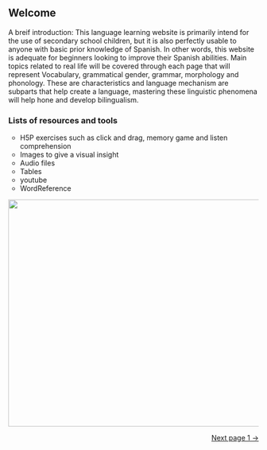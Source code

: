 <h2>Welcome</h2>

<p>A breif introduction: This language learning website is primarily intend for the use of secondary school children, but it is also perfectly usable to anyone with basic prior knowledge of Spanish. In other words, this website is adequate for beginners looking to improve their Spanish abilities. Main topics related to real life will be covered through each page that will represent Vocabulary, grammatical gender, grammar, morphology and phonology. These are characteristics and language mechanism are subparts that help create a language, mastering these linguistic phenomena will help hone and develop bilingualism.</p>

<h3>Lists of resources and tools</h3>

<ul style="list-style-type:circle">
  <li>H5P exercises such as click and drag, memory game and listen comprehension</li>
  <li>Images to give a visual insight</li>
  <li>Audio files</li>
  <li>Tables</li>
  <li>youtube</li>
  <li>WordReference</li>
</ul>  

<img style="-webkit-user-select: none;cursor: zoom-in;" src="https://washingtonlee.apsva.us/wp-content/uploads/sites/38/2017/08/bienvenidos-pic-with-flags_orig.jpeg" width="813" height="457">                                                                                                                       

<p>
<a style="float:right;" href="Vocabulary.html" class="btn2">Next page 1 &#8594; </a>
</p>
<div style="clear:both;">  </div>
